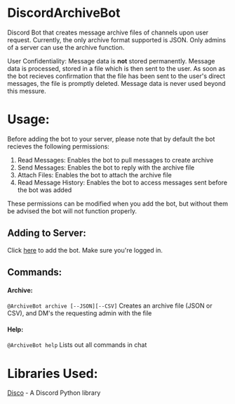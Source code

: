 # DiscordArchiveBot
Discord Bot that creates message archive files of channels upon user request. 
Currently, the only archive format supported is JSON. Only admins of a server can use the archive function.

User Confidentiality: Message data is **not** stored permanently. Message data is processed, stored in a file which is then sent to the user. As soon as the bot recieves confirmation that the file has been sent to the user's direct messages, the file is promptly deleted. Message data is never used beyond this messure.


# Usage:

Before adding the bot to your server, please note that by default the bot recieves the following permissions:
1. Read Messages: Enables the bot to pull messages to create archive
2. Send Messages: Enables the bot to reply with the archive file
3. Attach Files: Enables the bot to attach the archive file
4. Read Message History: Enables the bot to access messages sent before the bot was added

These permissions can be modified when you add the bot, but without them be advised the bot will not function properly.


## Adding to Server:

Click [here](https://discordapp.com/oauth2/authorize?client_id=530822954544791562&scope=bot&permissions=101376) to add the bot. Make sure you're logged in.


## Commands:
#### Archive:
`@ArchiveBot archive [--JSON][--CSV]`
Creates an archive file (JSON or CSV), and DM's the requesting admin with the file

#### Help:
`@ArchiveBot help`
Lists out all commands in chat


# Libraries Used:
[Disco](https://github.com/b1naryth1ef/disco) - A Discord Python library
